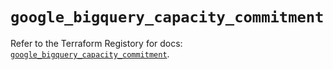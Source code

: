 # `google_bigquery_capacity_commitment`

Refer to the Terraform Registory for docs: [`google_bigquery_capacity_commitment`](https://www.terraform.io/docs/providers/google-beta/r/google_bigquery_capacity_commitment).
